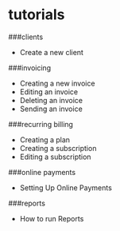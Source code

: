 # tutorials

###clients
* Create a new client

###invoicing
* Creating a new invoice
* Editing an invoice
* Deleting an invoice
* Sending an invoice

###recurring billing
* Creating a plan
* Creating a subscription
* Editing a subscription

###online payments
* Setting Up Online Payments

###reports
* How to run Reports

